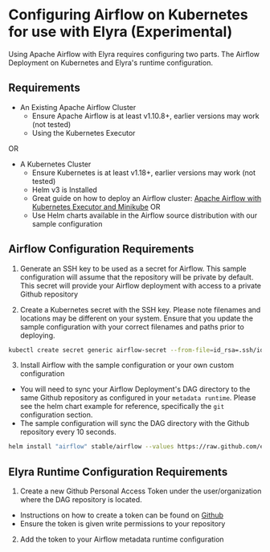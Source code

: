 <!--
{% comment %}
Copyright 2018-2020 IBM Corporation

Licensed under the Apache License, Version 2.0 (the "License");
you may not use this file except in compliance with the License.
You may obtain a copy of the License at

http://www.apache.org/licenses/LICENSE-2.0

Unless required by applicable law or agreed to in writing, software
distributed under the License is distributed on an "AS IS" BASIS,
WITHOUT WARRANTIES OR CONDITIONS OF ANY KIND, either express or implied.
See the License for the specific language governing permissions and
limitations under the License.
{% endcomment %}
-->


# Configuring Airflow on Kubernetes for use with Elyra (Experimental)

Using Apache Airflow with Elyra requires configuring two parts. 
The Airflow Deployment on Kubernetes and Elyra's runtime configuration.

## Requirements
  - An Existing Apache Airflow Cluster 
    - Ensure Apache Airflow is at least v1.10.8+, earlier versions may work (not tested)
    - Using the Kubernetes Executor  
  
OR
  - A Kubernetes Cluster 
    - Ensure Kubernetes is at least v1.18+, earlier versions may work (not tested)
    - Helm v3 is Installed  
    - Great guide on how to deploy an Airflow cluster:
    [Apache Airflow with Kubernetes Executor and Minikube](https://marclamberti.com/blog/airflow-kubernetes-executor/)
      OR
    - Use Helm charts available in the Airflow source distribution with our sample configuration

## Airflow Configuration Requirements

1. Generate an SSH key to be used as a secret for Airflow. This sample configuration will assume that the repository 
   will be private by default. This secret will provide your Airflow deployment with access to a private Github repository
   
2. Create a Kubernetes secret with the SSH key. Please note filenames and locations may be different on your system. 
Ensure that you update the sample configuration with your correct filenames and paths prior to deploying.
```bash
kubectl create secret generic airflow-secret --from-file=id_rsa=.ssh/id_rsa --from-file=known_hosts=.ssh/known_hosts --from-file=id_rsa.pub=.ssh/id_rsa.pub -n airflow
```

3. Install Airflow with the sample configuration or your own custom configuration

- You will need to sync your Airflow Deployment's DAG directory to the same Github repository as configured in your 
`metadata runtime`. Please see the helm chart example for reference, specifically the `git` configuration section.  
- The sample configuration will sync the DAG directory with the Github repository every 10 seconds. 

```bash
helm install "airflow" stable/airflow --values https://raw.github.com/elyra-ai/elyra/etc/kubernetes/helm/airflow/values.yaml
```

## Elyra Runtime Configuration Requirements

1. Create a new Github Personal Access Token under the user/organization where the DAG repository is located.

  - Instructions on how to create a token can be found on [Github](https://docs.github.com/en/free-pro-team@latest/github/authenticating-to-github/creating-a-personal-access-token)
  - Ensure the token is given write permissions to your repository

2. Add the token to your Airflow metadata runtime configuration 
